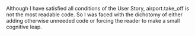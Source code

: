 

Although I have satisfied all conditions of the User Story, airport.take_off is not the most readable code. So I was faced with the dichotomy of either adding otherwise unneeded code or forcing the reader to make a small cognitive leap.
